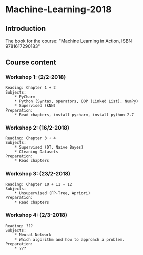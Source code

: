 # Machine-Learning-2018

## Introduction
The book for the course: "Machine Learning in Action, ISBN 9781617290183"


## Course content
### Workshop 1: (2/2-2018)
    Reading: Chapter 1 + 2
    Subjects:
        * PyCharm
        * Python (Syntax, operators, OOP (Linked List), NumPy)
        * Supervised (kNN)
    Preparation:
        * Read chapters, install pycharm, install python 2.7


### Workshop 2: (16/2-2018)
    Reading: Chapter 3 + 4
    Subjects:
        * Supervised (DT, Naive Bayes)
        * Cleaning Datasets
    Preparation:
        * Read chapters


### Workshop 3: (23/2-2018)
    Reading: Chapter 10 + 11 + 12
    Subjects:
        * Unsupervised (FP-Tree, Apriori)
    Preparation:
        * Read chapters


### Workshop 4: (2/3-2018)
    Reading: ???
    Subjects:
        * Neural Network
        * Which algorithm and how to approach a problem.
    Preparation:
        * ???
